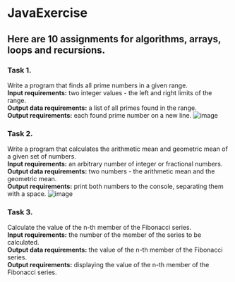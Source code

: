# JavaExercise
## Here are 10 assignments for algorithms, arrays, loops and recursions.
### Task 1.</br>
Write a program that finds all prime numbers in a given range.</br>
<b>Input requirements:</b> two integer values - the left and right limits of the range. </br>
<b>Output data requirements:</b> a list of all primes found in the range. </br>
<b>Output requirements:</b> each found prime number on a new line.
![image](https://user-images.githubusercontent.com/88589361/234223009-ecbcd5f3-d501-4255-8752-07e5de9fc7b3.png)

### Task 2.</br>
Write a program that calculates the arithmetic mean and geometric mean of a given set of numbers.</br>
<b>Input requirements:</b> an arbitrary number of integer or fractional numbers. </br>
<b>Output data requirements:</b> two numbers - the arithmetic mean and the geometric mean.</br>
<b>Output requirements:</b> print both numbers to the console, separating them with a space.
![image](https://user-images.githubusercontent.com/88589361/234230845-24eff9cf-ee31-4c90-983d-c721915e34ff.png)


### Task 3.</br>
Calculate the value of the n-th member of the Fibonacci series.</br>
<b>Input requirements:</b> the number of the member of the series to be calculated.</br>
<b>Output data requirements:</b> the value of the n-th member of the Fibonacci series.</br>
<b>Output requirements:</b> displaying the value of the n-th member of the Fibonacci series.</br>
